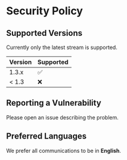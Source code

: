# Security Policy

## Supported Versions

Currently only the latest stream is supported.

| Version | Supported          |
| ------- | ------------------ |
|  1.3.x  | :white_check_mark: |
|  < 1.3  | :x:                |

## Reporting a Vulnerability

Please open an issue describing the problem.

## Preferred Languages

We prefer all communications to be in **English**.
